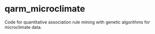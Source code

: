 # qarm_microclimate
Code for quantitative association rule mining with genetic algorithms for microclimate data. 
